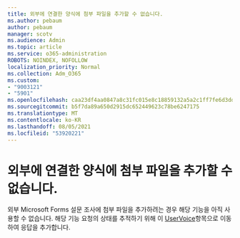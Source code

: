 ```yaml
---
title: 외부에 연결한 양식에 첨부 파일을 추가할 수 없습니다.
ms.author: pebaum
author: pebaum
manager: scotv
ms.audience: Admin
ms.topic: article
ms.service: o365-administration
ROBOTS: NOINDEX, NOFOLLOW
localization_priority: Normal
ms.collection: Adm_O365
ms.custom:
- "9003121"
- "5901"
ms.openlocfilehash: caa23df4aa0847a8c31fc015e8c18859132a5a2c1ff7fe6d3dd98357671c3435
ms.sourcegitcommit: b5f7da89a650d2915dc652449623c78be6247175
ms.translationtype: MT
ms.contentlocale: ko-KR
ms.lasthandoff: 08/05/2021
ms.locfileid: "53920221"
---
```

# <a name="unable-to-add-an-attachment-to-an-externally-facing-form"></a>외부에 연결한 양식에 첨부 파일을 추가할 수 없습니다.

외부 Microsoft Forms 설문 조사에 첨부 파일을 추가하려는 경우 해당 기능을 아직 사용할 수 없습니다. 해당 기능 요청의 상태를 추적하기 위해 이 [UserVoice](https://go.microsoft.com/fwlink/?linkid=2133069)항목으로 이동하여 응답을 추가합니다.
